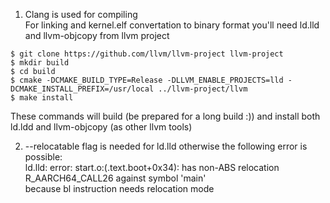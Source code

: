 1. Clang is used for compiling  
For linking and kernel.elf convertation to binary format you'll need ld.lld and llvm-objcopy from llvm project  

```
$ git clone https://github.com/llvm/llvm-project llvm-project
$ mkdir build
$ cd build
$ cmake -DCMAKE_BUILD_TYPE=Release -DLLVM_ENABLE_PROJECTS=lld -DCMAKE_INSTALL_PREFIX=/usr/local ../llvm-project/llvm
$ make install
```
These commands will build (be prepared for a long build :)) and install both ld.ldd and llvm-objcopy (as other llvm tools)

2. --relocatable flag is needed for ld.lld otherwise the following error is possible:  
ld.lld: error: start.o:(.text.boot+0x34): has non-ABS relocation R_AARCH64_CALL26 against symbol 'main'  
because bl instruction needs relocation mode

